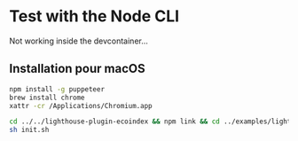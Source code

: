 # Test with the Node CLI

Not working inside the devcontainer...

## Installation pour macOS

```bash
npm install -g puppeteer
brew install chrome
xattr -cr /Applications/Chromium.app

cd ../../lighthouse-plugin-ecoindex && npm link && cd ../examples/lighthouse-cli-linked-lib
sh init.sh
```
